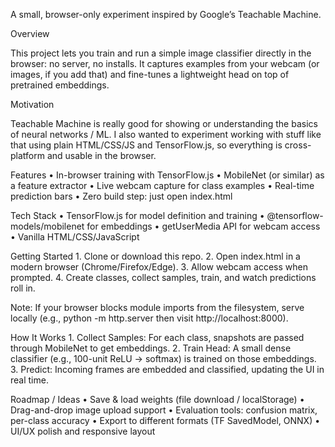 A small, browser-only experiment inspired by Google’s Teachable Machine.

Overview

This project lets you train and run a simple image classifier directly in the browser: no server, no installs. It captures examples from your webcam (or images, if you add that) and fine-tunes a lightweight head on top of pretrained embeddings.

Motivation

Teachable Machine is really good for showing or understanding the basics of neural networks / ML. I also wanted to experiment working with stuff like that using plain HTML/CSS/JS and TensorFlow.js, so everything is cross-platform and usable in the browser.

Features
	•	In-browser training with TensorFlow.js
	•	MobileNet (or similar) as a feature extractor
	•	Live webcam capture for class examples
	•	Real-time prediction bars
	•	Zero build step: just open index.html

Tech Stack
	•	TensorFlow.js for model definition and training
	•	@tensorflow-models/mobilenet for embeddings
	•	getUserMedia API for webcam access
	•	Vanilla HTML/CSS/JavaScript

Getting Started
	1.	Clone or download this repo.
	2.	Open index.html in a modern browser (Chrome/Firefox/Edge).
	3.	Allow webcam access when prompted.
	4.	Create classes, collect samples, train, and watch predictions roll in.

Note: If your browser blocks module imports from the filesystem, serve locally (e.g., python -m http.server then visit http://localhost:8000).

How It Works
	1.	Collect Samples: For each class, snapshots are passed through MobileNet to get embeddings.
	2.	Train Head: A small dense classifier (e.g., 100-unit ReLU → softmax) is trained on those embeddings.
	3.	Predict: Incoming frames are embedded and classified, updating the UI in real time.

Roadmap / Ideas
	•	Save & load weights (file download / localStorage)
	•	Drag-and-drop image upload support
	•	Evaluation tools: confusion matrix, per-class accuracy
	•	Export to different formats (TF SavedModel, ONNX)
	•	UI/UX polish and responsive layout
